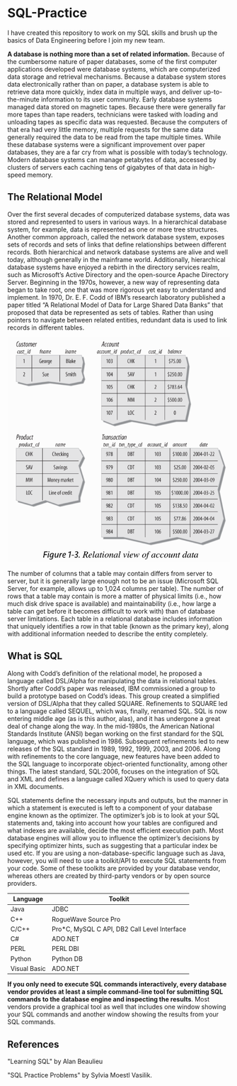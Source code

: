 # SQL-Practice

I have created this repository to work on my SQL skills and brush up the basics of Data Engineering before I join my new team. 

**A database is nothing more than a set of related information.** Because of the cumbersome nature of paper databases, some of the first computer applications developed were database systems, which are computerized data storage and retrieval mechanisms. Because a database system stores data electronically rather than on paper, a database system is able to retrieve data more quickly, index data in multiple ways, and deliver up-to-the-minute information to its user community. Early database systems managed data stored on magnetic tapes. Because there were generally far more tapes than tape readers, technicians were tasked with loading and unloading tapes as specific data was requested. Because the computers of that era had very little memory, multiple requests for the same data generally required the data to be read from the tape multiple times. While these database systems were a significant improvement over paper databases, they are a far cry from what is possible with today’s technology. Modern database systems can manage petabytes of data, accessed by clusters of servers each caching tens of gigabytes of that data in high-speed memory. 

## The Relational Model

Over the first several decades of computerized database systems, data was stored and represented to users in various ways. In a hierarchical database system, for example, data is represented as one or more tree structures. Another common approach, called the network database system, exposes sets of records and sets of links that define relationships between different records. Both hierarchical and network database systems are alive and well today, although generally in the mainframe world. Additionally, hierarchical database systems have enjoyed a rebirth in the directory services realm, such as Microsoft’s Active Directory and the open-source Apache Directory Server. Beginning in the 1970s, however, a new way of representing data began to take root, one that was more rigorous yet easy to understand and implement. In 1970, Dr. E. F. Codd of IBM’s research laboratory published a paper titled “A Relational Model of Data for Large Shared Data Banks” that proposed that data be represented as sets of tables. Rather than using pointers to navigate between related entities, redundant data is used to link records in different tables. 

![alt text](./images/relational.png)

The number of columns that a table may contain differs from server to server, but it is generally large enough not to be an issue (Microsoft SQL Server, for example, allows up to 1,024 columns per table). The number of rows that a table may contain is more a matter of physical limits (i.e., how much disk drive space is available) and maintainability (i.e., how large a table can get before it becomes difficult to work with) than of database server limitations. Each table in a relational database includes information that uniquely identifies a row in that table (known as the primary key), along with additional information needed to describe the entity completely.

## What is SQL

Along with Codd’s definition of the relational model, he proposed a language called DSL/Alpha for manipulating the data in relational tables. Shortly after Codd’s paper was released, IBM commissioned a group to build a prototype based on Codd’s ideas. This group created a simplified version of DSL/Alpha that they called SQUARE. Refinements to SQUARE led to a language called SEQUEL, which was, finally, renamed SQL. SQL is now entering middle age (as is this author, alas), and it has undergone a great deal of change along the way. In the mid-1980s, the American National Standards Institute (ANSI) began working on the first standard for the SQL language, which was published in 1986. Subsequent refinements led to new releases of the SQL standard in 1989, 1992, 1999, 2003, and 2006. Along with refinements to the core language, new features have been added to the SQL language to incorporate object-oriented functionality, among other things. The latest standard, SQL:2006, focuses on the integration of SQL and XML and defines a language called XQuery which is used to query data in XML documents. 

SQL statements define the necessary inputs and outputs, but the manner in which a statement is executed is left to a component of your database engine known as the optimizer. The optimizer’s job is to look at your SQL statements and, taking into account how your tables are configured and what indexes are available, decide the most efficient execution path. Most database engines will allow you to influence the optimizer’s decisions by specifying optimizer hints, such as suggesting that a particular index be used etc. If you are using a non-database-specific language such as Java, however, you will need to use a toolkit/API to execute SQL statements from your code. Some of these toolkits are provided by your database vendor, whereas others are created by third-party vendors or by open source providers.

| Language         | Toolkit              						  | 
|------------------|----------------------------------------------|
| Java 	   		   | JDBC   		      						  |
| C++              | RogueWave Source Pro                         | 
| C/C++ 	   	   | Pro*C, MySQL C API, DB2 Call Level Interface |
| C#	 	   	   | ADO.NET   			  						  | 
| PERL   		   | PERL DBI   			  					  | 
| Python	 	   | Python DB   			  					  | 
| Visual Basic 	   | ADO.NET   			 						  |

**If you only need to execute SQL commands interactively, every database vendor provides at least a simple command-line tool for submitting SQL commands to the database engine and inspecting the results**. Most vendors provide a graphical tool as well that includes one window showing your SQL commands and another window showing the results from your SQL commands. 

## References

"Learning SQL" by Alan Beaulieu 

"SQL Practice Problems" by Sylvia Moestl Vasilik.



